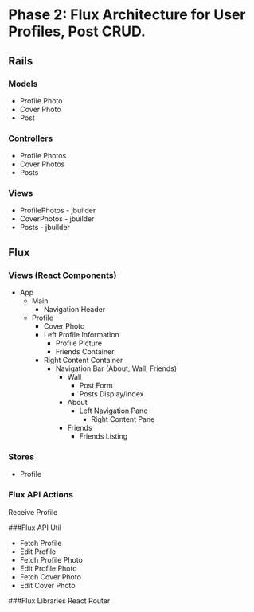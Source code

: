 # Phase 2: Flux Architecture for User Profiles, Post CRUD.

## Rails
### Models
  - Profile Photo
  - Cover Photo
  - Post

### Controllers
  - Profile Photos
  - Cover Photos
  - Posts

### Views
  - ProfilePhotos - jbuilder
  - CoverPhotos - jbuilder
  - Posts - jbuilder

## Flux
### Views (React Components)
  - App
    - Main
      - Navigation Header 
    - Profile
      - Cover Photo
      - Left Profile Information
        - Profile Picture
        - Friends Container
      - Right Content Container
        - Navigation Bar (About, Wall, Friends)
          - Wall
            - Post Form
            - Posts Display/Index
          - About
            - Left Navigation Pane
              - Right Content Pane
          - Friends
            - Friends Listing
### Stores
- Profile

### Flux API Actions
  Receive Profile
  
###Flux API Util
  - Fetch Profile
  - Edit Profile
  - Fetch Profile Photo
  - Edit Profile Photo
  - Fetch Cover Photo
  - Edit Cover Photo

###Flux Libraries
 React Router
